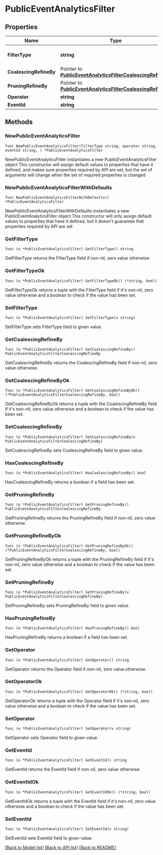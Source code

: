 # PublicEventAnalyticsFilter

## Properties

Name | Type | Description | Notes
------------ | ------------- | ------------- | -------------
**FilterType** | **string** |  | [default to "EVENT"]
**CoalescingRefineBy** | Pointer to [**PublicEventAnalyticsFilterCoalescingRefineBy**](PublicEventAnalyticsFilterCoalescingRefineBy.md) |  | [optional] 
**PruningRefineBy** | Pointer to [**PublicEventAnalyticsFilterCoalescingRefineBy**](PublicEventAnalyticsFilterCoalescingRefineBy.md) |  | [optional] 
**Operator** | **string** |  | 
**EventId** | **string** |  | 

## Methods

### NewPublicEventAnalyticsFilter

`func NewPublicEventAnalyticsFilter(filterType string, operator string, eventId string, ) *PublicEventAnalyticsFilter`

NewPublicEventAnalyticsFilter instantiates a new PublicEventAnalyticsFilter object
This constructor will assign default values to properties that have it defined,
and makes sure properties required by API are set, but the set of arguments
will change when the set of required properties is changed

### NewPublicEventAnalyticsFilterWithDefaults

`func NewPublicEventAnalyticsFilterWithDefaults() *PublicEventAnalyticsFilter`

NewPublicEventAnalyticsFilterWithDefaults instantiates a new PublicEventAnalyticsFilter object
This constructor will only assign default values to properties that have it defined,
but it doesn't guarantee that properties required by API are set

### GetFilterType

`func (o *PublicEventAnalyticsFilter) GetFilterType() string`

GetFilterType returns the FilterType field if non-nil, zero value otherwise.

### GetFilterTypeOk

`func (o *PublicEventAnalyticsFilter) GetFilterTypeOk() (*string, bool)`

GetFilterTypeOk returns a tuple with the FilterType field if it's non-nil, zero value otherwise
and a boolean to check if the value has been set.

### SetFilterType

`func (o *PublicEventAnalyticsFilter) SetFilterType(v string)`

SetFilterType sets FilterType field to given value.


### GetCoalescingRefineBy

`func (o *PublicEventAnalyticsFilter) GetCoalescingRefineBy() PublicEventAnalyticsFilterCoalescingRefineBy`

GetCoalescingRefineBy returns the CoalescingRefineBy field if non-nil, zero value otherwise.

### GetCoalescingRefineByOk

`func (o *PublicEventAnalyticsFilter) GetCoalescingRefineByOk() (*PublicEventAnalyticsFilterCoalescingRefineBy, bool)`

GetCoalescingRefineByOk returns a tuple with the CoalescingRefineBy field if it's non-nil, zero value otherwise
and a boolean to check if the value has been set.

### SetCoalescingRefineBy

`func (o *PublicEventAnalyticsFilter) SetCoalescingRefineBy(v PublicEventAnalyticsFilterCoalescingRefineBy)`

SetCoalescingRefineBy sets CoalescingRefineBy field to given value.

### HasCoalescingRefineBy

`func (o *PublicEventAnalyticsFilter) HasCoalescingRefineBy() bool`

HasCoalescingRefineBy returns a boolean if a field has been set.

### GetPruningRefineBy

`func (o *PublicEventAnalyticsFilter) GetPruningRefineBy() PublicEventAnalyticsFilterCoalescingRefineBy`

GetPruningRefineBy returns the PruningRefineBy field if non-nil, zero value otherwise.

### GetPruningRefineByOk

`func (o *PublicEventAnalyticsFilter) GetPruningRefineByOk() (*PublicEventAnalyticsFilterCoalescingRefineBy, bool)`

GetPruningRefineByOk returns a tuple with the PruningRefineBy field if it's non-nil, zero value otherwise
and a boolean to check if the value has been set.

### SetPruningRefineBy

`func (o *PublicEventAnalyticsFilter) SetPruningRefineBy(v PublicEventAnalyticsFilterCoalescingRefineBy)`

SetPruningRefineBy sets PruningRefineBy field to given value.

### HasPruningRefineBy

`func (o *PublicEventAnalyticsFilter) HasPruningRefineBy() bool`

HasPruningRefineBy returns a boolean if a field has been set.

### GetOperator

`func (o *PublicEventAnalyticsFilter) GetOperator() string`

GetOperator returns the Operator field if non-nil, zero value otherwise.

### GetOperatorOk

`func (o *PublicEventAnalyticsFilter) GetOperatorOk() (*string, bool)`

GetOperatorOk returns a tuple with the Operator field if it's non-nil, zero value otherwise
and a boolean to check if the value has been set.

### SetOperator

`func (o *PublicEventAnalyticsFilter) SetOperator(v string)`

SetOperator sets Operator field to given value.


### GetEventId

`func (o *PublicEventAnalyticsFilter) GetEventId() string`

GetEventId returns the EventId field if non-nil, zero value otherwise.

### GetEventIdOk

`func (o *PublicEventAnalyticsFilter) GetEventIdOk() (*string, bool)`

GetEventIdOk returns a tuple with the EventId field if it's non-nil, zero value otherwise
and a boolean to check if the value has been set.

### SetEventId

`func (o *PublicEventAnalyticsFilter) SetEventId(v string)`

SetEventId sets EventId field to given value.



[[Back to Model list]](../README.md#documentation-for-models) [[Back to API list]](../README.md#documentation-for-api-endpoints) [[Back to README]](../README.md)


